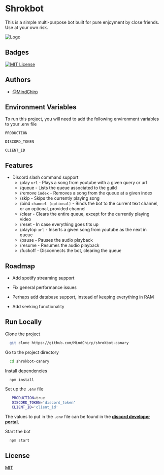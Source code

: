 
# Shrokbot

This is a simple multi-purpose bot built for pure enjoyment by close friends. Use at your own risk.


![Logo](https://assets.change.org/photos/6/hm/yt/LdHMYtIWvVvEGEx-800x450-noPad.jpg?1628008698)


## Badges

[![MIT License](https://img.shields.io/badge/License-MIT-green.svg)](https://choosealicense.com/licenses/mit/)


## Authors

- [@MindChirp](https://github.com/MindChirp)


## Environment Variables

To run this project, you will need to add the following environment variables to your .env file

`PRODUCTION`

`DISCORD_TOKEN`

`CLIENT_ID`


## Features

- Discord slash command support
    - /play `url` - Plays a song from youtube with a given query or url
    - /queue - Lists the queue associated to the guild
    - /remove `index` - Removes a song from the queue at a given index
    - /skip - Skips the currently playing song
    - /bind `channel (optional)` - Binds the bot to the current text channel, or an optional, provided channel
    - /clear - Clears the entire queue, except for the currently playing video
    - /reset - In case everything goes tits up
    - /playtop `url` - Inserts a given song from youtube as the next in queue
    - /pause - Pauses the audio playback
    - /resume - Resumes the audio playback
    - /fuckoff - Disconnects the bot, clearing the queue


## Roadmap

- Add spotify streaming support

- Fix general performance issues

- Perhaps add database support, instead of keeping everything in RAM

- Add seeking functionality


## Run Locally

Clone the project

```bash
  git clone https://github.com/MindChirp/shrokbot-canary
```

Go to the project directory

```bash
  cd shrokbot-canary
```

Install dependencies

```bash
  npm install
```

Set up the `.env` file
```bash
   PRODUCTION=true
   DISCORD_TOKEN='discord_token'
   CLIENT_ID='client_id'
```

The values to put in the `.env` file can be found in the [**discord developer portal.**](https://discord.com/developers/applications)

Start the bot

```bash
  npm start
```


## License

[MIT](https://choosealicense.com/licenses/mit/)

